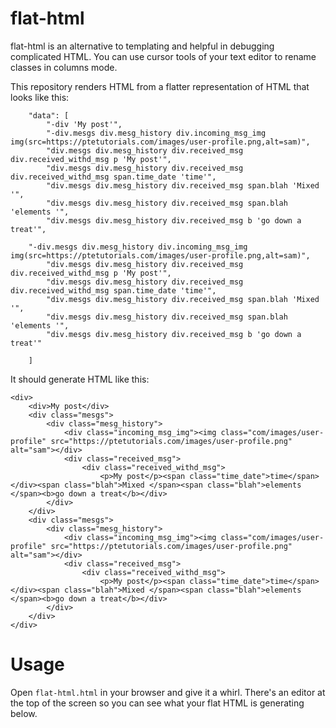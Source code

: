 # flat-html

flat-html is an alternative to templating and helpful in debugging complicated HTML. You can use cursor tools of your text editor to rename classes in columns mode.

This repository renders HTML from a flatter representation of HTML that looks like this:

```
    "data": [
        "-div 'My post'",
        "-div.mesgs div.mesg_history div.incoming_msg_img img(src=https://ptetutorials.com/images/user-profile.png,alt=sam)",
        "div.mesgs div.mesg_history div.received_msg div.received_withd_msg p 'My post'",
        "div.mesgs div.mesg_history div.received_msg div.received_withd_msg span.time_date 'time'",
        "div.mesgs div.mesg_history div.received_msg span.blah 'Mixed '",
        "div.mesgs div.mesg_history div.received_msg span.blah 'elements '",
        "div.mesgs div.mesg_history div.received_msg b 'go down a treat'",
		
	"-div.mesgs div.mesg_history div.incoming_msg_img img(src=https://ptetutorials.com/images/user-profile.png,alt=sam)",
        "div.mesgs div.mesg_history div.received_msg div.received_withd_msg p 'My post'",
        "div.mesgs div.mesg_history div.received_msg div.received_withd_msg span.time_date 'time'",
        "div.mesgs div.mesg_history div.received_msg span.blah 'Mixed '",
        "div.mesgs div.mesg_history div.received_msg span.blah 'elements '",
        "div.mesgs div.mesg_history div.received_msg b 'go down a treat'"
		
    ]
```


It should generate HTML like this:

```
<div>
    <div>My post</div>
    <div class="mesgs">
        <div class="mesg_history">
            <div class="incoming_msg_img"><img class="com/images/user-profile" src="https://ptetutorials.com/images/user-profile.png" alt="sam"></div>
            <div class="received_msg">
                <div class="received_withd_msg">
                    <p>My post</p><span class="time_date">time</span></div><span class="blah">Mixed </span><span class="blah">elements </span><b>go down a treat</b></div>
        </div>
    </div>
    <div class="mesgs">
        <div class="mesg_history">
            <div class="incoming_msg_img"><img class="com/images/user-profile" src="https://ptetutorials.com/images/user-profile.png" alt="sam"></div>
            <div class="received_msg">
                <div class="received_withd_msg">
                    <p>My post</p><span class="time_date">time</span></div><span class="blah">Mixed </span><span class="blah">elements </span><b>go down a treat</b></div>
        </div>
    </div>
</div>
```

# Usage

Open `flat-html.html` in your browser and give it a whirl. There's an editor at the top of the screen so you can see what your flat HTML is generating below.
